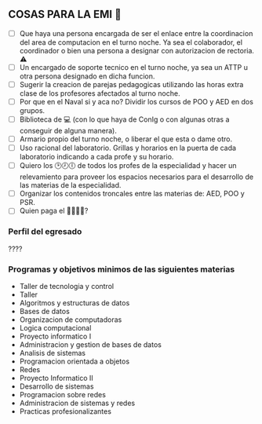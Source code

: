 ## COSAS PARA LA EMI 📃

* [ ] Que haya una persona encargada de ser el enlace entre la coordinacion del area de computacion en el turno noche. Ya sea el colaborador, el coordinador o bien una persona a designar con autorizacion de rectoria. ⚠
* [ ] Un encargado de soporte tecnico en el turno noche, ya sea un ATTP u otra persona designado en dicha funcion.
* [ ] Sugerir la creacion de parejas pedagogicas utilizando las horas extra clase de los profesores afectados al turno noche.
* [ ] Por que en el Naval si y aca no? Dividir los cursos de POO y AED en dos grupos.
* [ ] Biblioteca de 💻 (con lo que haya de ConIg o con algunas otras a conseguir de alguna manera).
* [ ] Armario propio del turno noche, o liberar el que esta o dame otro.
* [ ] Uso racional del laboratorio. Grillas y horarios en la puerta de cada laboratorio indicando a cada profe y su horario.
* [ ] Quiero los 🕑🕗🕕 de todos los profes de la especialidad y hacer un relevamiento para proveer los espacios necesarios para el desarrollo de las materias de la especialidad.
* [ ] Organizar los contenidos troncales entre las materias de: AED, POO y PSR.
* [ ] Quien paga el 🥩🥩🥩🥩?

### Perfil del egresado

????

### Programas y objetivos minimos de las siguientes materias

* Taller de tecnologia y control
* Taller
* Algoritmos y estructuras de datos
* Bases de datos
* Organizacion de computadoras
* Logica computacional
* Proyecto informatico I
* Administracion y gestion de bases de datos
* Analisis de sistemas
* Programacion orientada a objetos
* Redes
* Proyecto Informatico II
* Desarrollo de sistemas
* Programacion sobre redes
* Administracion de sistemas y redes
* Practicas profesionalizantes
 
